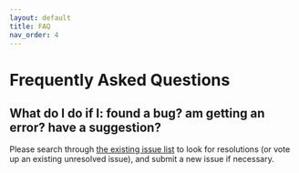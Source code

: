 ```yaml
---
layout: default
title: FAQ
nav_order: 4
---
```


# Frequently Asked Questions

## What do I do if I: found a bug? am getting an error? have a suggestion?

Please search through [the existing issue list](https://github.com/ljhopkins2/broadcastify-archtk/issues) to look for resolutions (or vote up an existing unresolved issue), and submit a new issue if necessary.
